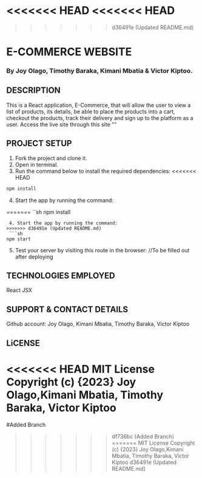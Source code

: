 <<<<<<< HEAD
<<<<<<< HEAD
=======
>>>>>>> d36491e (Updated README.md)

# E-COMMERCE WEBSITE
### By Joy Olago, Timothy Baraka, Kimani Mbatia & Victor Kiptoo.

## DESCRIPTION
This is a React application, E-Commerce, that will allow the user to view a list of products, its details, be able to place the products into a cart, checkout the products, track their delivery and sign up to the platform as a user. Access the live site through this site ""
## PROJECT SETUP
 1. Fork the project and clone it.
 2. Open in terminal.
 3. Run the command below to install the required dependencies:
<<<<<<< HEAD

 ```sh
npm install
```
 4. Start the app by running the command:
 
=======
 ``sh
npm install
```
 4. Start the app by running the command:
>>>>>>> d36491e (Updated README.md)
 ```sh
npm start
```
 5. Test your server by visiting this route in the browser:
 //To be filled out after deploying
 

## TECHNOLOGIES EMPLOYED
React
JSX

## SUPPORT & CONTACT DETAILS
Github account: Joy Olago, Kimani Mbatia, Timothy Baraka, Victor Kiptoo

## LiCENSE
<<<<<<< HEAD
MIT License Copyright (c) {2023} Joy Olago,Kimani Mbatia, Timothy Baraka, Victor Kiptoo
=======
#Added Branch
>>>>>>> df736bc (Added Branch)
=======
MIT License Copyright (c) {2023} Joy Olago,Kimani Mbatia, Timothy Baraka, Victor Kiptoo
>>>>>>> d36491e (Updated README.md)

